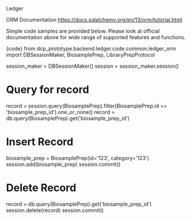 Ledger

ORM Documentation
https://docs.sqlalchemy.org/en/13/orm/tutorial.html

Simple code samples are provided below. Please look at official documentation above for wide range of supported features and functions.

{code}
from dcp_prototype.backend.ledger.code.common.ledger_orm import DBSessionMaker, BiosamplePrep, LibraryPrepProtocol

session_maker = DBSessionMaker()
session = session_maker.session()

# Query for record
record = session.query(BiosamplePrep).filter(BiosamplePrep.id == 'biosample_prep_id').one_or_none()
record = db.query(BiosamplePrep).get('biosample_prep_id')

# Insert Record
biosample_prep = BiosamplePrep(id='123', category='123')
session.add(biosample_prep)
session.commit()

# Delete Record
record = db.query(BiosamplePrep).get('biosample_prep_id')
session.delete(record)
session.commit()
